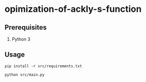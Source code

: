 # opimization-of-ackly-s-function

## Prerequisites
  1. Python 3

## Usage
```pip install -r src/requirements.txt```

```python src/main.py```

